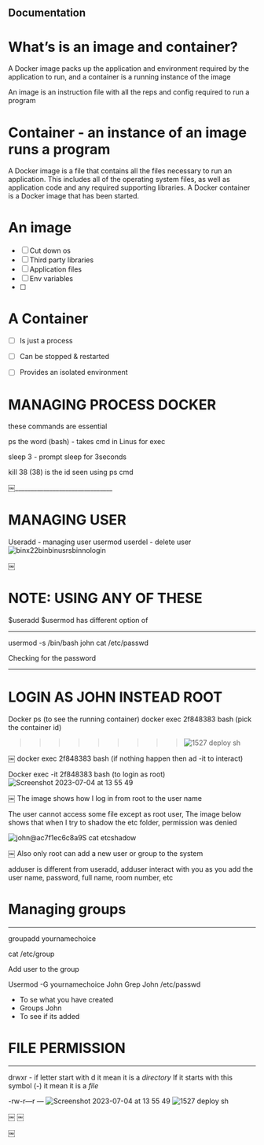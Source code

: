 ## Documentation
# What’s is an image and container?

A Docker image packs up the application and environment required by the application to run, and a container is a running instance of the image

An image is an instruction file with all the reps and config required to run a program

# Container - an instance of an image runs a program

A Docker image is a file that contains all the files necessary to run an application. This includes all of the operating system files, as well as application code and any required supporting libraries. A Docker container is a Docker image that has been started.

# An image
- [ ] Cut down os
- [ ] Third party libraries
- [ ] Application files
- [ ] Env variables 
- [ ] 
# A Container
- [ ] Is just a process
- [ ] Can be stopped & restarted
- [ ] Provides an isolated environment


# MANAGING PROCESS DOCKER
these commands are essential

ps 
the word (bash) - takes cmd in Linus for exec

sleep 3 - prompt sleep for 3seconds

kill 38
(38) is the id seen using ps cmd 

￼_______________________________
# MANAGING USER

Useradd - managing user
usermod
userdel - delete user
![binx22binbinusrsbinnologin](https://github.com/olawaleoyg/mosh_docker/assets/130187654/9d8d0eaa-8463-4997-949d-b1440c04f00d)

￼
# NOTE: USING ANY OF THESE
$useradd
$usermod  has different option of

_______________________________________

usermod  -s /bin/bash john
cat /etc/passwd 


Checking for the password

____________________________________
# LOGIN AS JOHN INSTEAD ROOT
Docker ps (to see the running container)
docker exec 2f848383 bash (pick the container id)


>>>>>>>>>
>>>>>>>>>![1527 deploy sh](https://github.com/olawaleoyg/mosh_docker/assets/130187654/aaaed44f-5699-47ae-a9df-9186223d2ed4)

￼
docker exec  2f848383 bash (if nothing happen then ad -it to interact)

Docker exec -it  2f848383 bash (to login as root)
![Screenshot 2023-07-04 at 13 55 49](https://github.com/olawaleoyg/mosh_docker/assets/130187654/49ca10e1-5c6a-4d29-8b49-dabe8dead103)

￼
The image shows how I log in from root to the user name

The user cannot access some file except as root user,
The image below shows that when I try to shadow the etc folder, permission was denied

![john@ac7f1ec6c8a9S cat etcshadow](https://github.com/olawaleoyg/mosh_docker/assets/130187654/1b8e7aeb-8450-4636-88ec-8d6c3757bbaf)

￼
Also	 only root can add a new user or group to the system

adduser is different from useradd, adduser interact with you as you add the user name, password, full name, room number, etc


# Managing groups
_____________________________
groupadd yournamechoice

cat /etc/group

Add user to the group

Usermod -G yournamechoice John
Grep John /etc/passwd

- To se what you have created
- Groups John
- To see if its added

# FILE PERMISSION
____________________________

drwxr - if letter start with d it mean it is a *directory*
If it starts with this symbol (-) it mean it is a *file*

 -rw-r—r  —
![Screenshot 2023-07-04 at 13 55 49](https://github.com/olawaleoyg/mosh_docker/assets/130187654/aefefb6e-70e1-4774-a734-33b29b92b43f)
![1527 deploy sh](https://github.com/olawaleoyg/mosh_docker/assets/130187654/147d4f0c-19bd-4d69-896c-fee9e4e3b6c3)

￼
￼

￼
